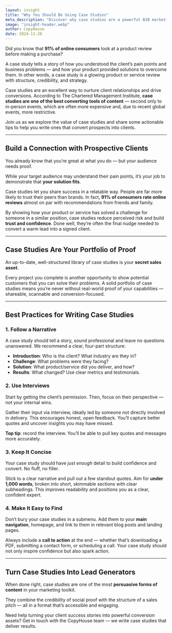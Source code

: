 ```yaml
---
layout: insight
title: "Why You Should Be Using Case Studies"
meta_description: "Discover why case studies are a powerful B2B marketing tool and learn how to write effective ones that build trust and convert leads."
image: "insight-header.webp"
author: CopyHouse
date: 2024-11-28
---
```


Did you know that **91% of online consumers** look at a product review before making a purchase?

A case study tells a story of how you understood the client’s pain points and business problems — and how your product provided solutions to overcome them. In other words, a case study is a glowing product or service review with structure, credibility, and strategy.

Case studies are an excellent way to nurture client relationships and drive conversions. According to The Chartered Management Institute, **case studies are one of the best converting tools of content** — second only to in-person events, which are often more expensive and, due to recent global events, more restrictive.

Join us as we explore the value of case studies and share some actionable tips to help you write ones that convert prospects into clients.

---

## Build a Connection with Prospective Clients

You already know that you’re great at what you do — but your audience needs proof.

While your target audience may understand their pain points, it’s your job to demonstrate that **your solution fits**.

Case studies let you share success in a relatable way. People are far more likely to trust their peers than brands. In fact, **91% of consumers rate online reviews** almost on par with recommendations from friends and family.

By showing how your product or service has solved a challenge for someone in a similar position, case studies reduce perceived risk and build **trust and confidence**. Done well, they’re often the final nudge needed to convert a warm lead into a signed client.

---

## Case Studies Are Your Portfolio of Proof

An up-to-date, well-structured library of case studies is your **secret sales asset**.

Every project you complete is another opportunity to show potential customers that you can solve their problems. A solid portfolio of case studies means you’re never without real-world proof of your capabilities — shareable, scannable and conversion-focused.

---

## Best Practices for Writing Case Studies

### 1. Follow a Narrative

A case study should tell a story, sound professional and leave no questions unanswered. We recommend a clear, four-part structure:

- **Introduction**: Who is the client? What industry are they in?
- **Challenge**: What problems were they facing?
- **Solution**: What product/service did you deliver, and how?
- **Results**: What changed? Use clear metrics and testimonials.

### 2. Use Interviews

Start by getting the client’s permission. Then, focus on their perspective — not your internal wins.

Gather their input via interview, ideally led by someone not directly involved in delivery. This encourages honest, open feedback. You’ll capture better quotes and uncover insights you may have missed.

**Top tip**: record the interview. You’ll be able to pull key quotes and messages more accurately.

### 3. Keep It Concise

Your case study should have *just enough* detail to build confidence and convert. No fluff, no filler.

Stick to a clear narrative and pull out a few standout quotes. Aim for **under 1,000 words**, broken into short, skimmable sections with clear subheadings. This improves readability and positions you as a clear, confident expert.

### 4. Make It Easy to Find

Don’t bury your case studies in a submenu. Add them to your **main navigation**, homepage, and link to them in relevant blog posts and landing pages.

Always include a **call to action** at the end — whether that’s downloading a PDF, submitting a contact form, or scheduling a call. Your case study should not only inspire confidence but also spark action.

---

## Turn Case Studies Into Lead Generators

When done right, case studies are one of the most **persuasive forms of content** in your marketing toolkit.

They combine the credibility of social proof with the structure of a sales pitch — all in a format that’s accessible and engaging.

Need help turning your client success stories into powerful conversion assets? Get in touch with the CopyHouse team — we write case studies that deliver results.
